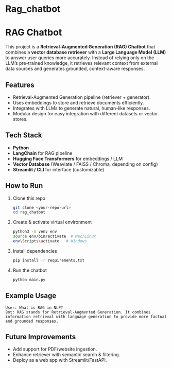 # Rag_chatbot
# RAG Chatbot

This project is a **Retrieval-Augmented Generation (RAG) Chatbot** that combines a **vector database retriever** with a **Large Language Model (LLM)** to answer user queries more accurately. Instead of relying only on the LLM’s pre-trained knowledge, it retrieves relevant context from external data sources and generates grounded, context-aware responses.

## Features
- Retrieval-Augmented Generation pipeline (retriever + generator).
- Uses embeddings to store and retrieve documents efficiently.
- Integrates with LLMs to generate natural, human-like responses.
- Modular design for easy integration with different datasets or vector stores.

## Tech Stack
- **Python**
- **LangChain** for RAG pipeline
- **Hugging Face Transformers** for embeddings / LLM
- **Vector Database** (Weaviate / FAISS / Chroma, depending on config)
- **Streamlit / CLI** for interface (customizable)

## How to Run
1. Clone this repo
   ```bash
   git clone <your-repo-url>
   cd rag_chatbot
   ```
2. Create & activate virtual environment
   ```bash
   python3 -m venv env
   source env/bin/activate  # Mac/Linux
   env\Scripts\activate   # Windows
   ```
3. Install dependencies
   ```bash
   pip install -r requirements.txt
   ```
4. Run the chatbot
   ```bash
   python main.py
   ```

## Example Usage
```
User: What is RAG in NLP?
Bot: RAG stands for Retrieval-Augmented Generation. It combines information retrieval with language generation to provide more factual and grounded responses.
```

## Future Improvements
- Add support for PDF/website ingestion.
- Enhance retriever with semantic search & filtering.
- Deploy as a web app with Streamlit/FastAPI.
